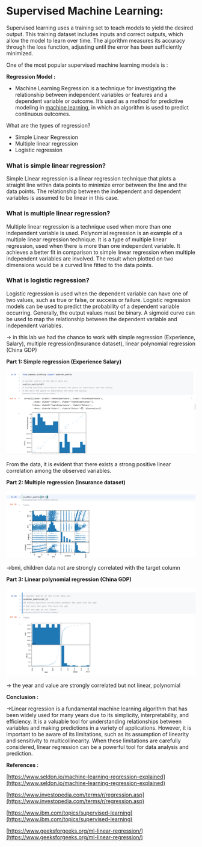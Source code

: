 # Supervised Machine Learning:

Supervised learning uses a training set to teach models to yield the desired output. This training dataset includes inputs and correct outputs, which allow the model to learn over time. The algorithm measures its accuracy through the loss function, adjusting until the error has been sufficiently minimized.

One of the most popular supervised machine learning models is : 

**Regression Model  :**

- Machine Learning Regression is a technique for investigating the relationship between independent variables or features and a dependent variable or outcome. It’s used as a method for predictive modeling in [machine learning](https://www.seldon.io/what-is-machine-learning/), in which an algorithm is used to predict continuous outcomes.

What are the types of regression?

- Simple Linear Regression
- Multiple linear regression
- Logistic regression

### **What is simple linear regression?**

Simple Linear regression is a linear regression technique that plots a straight line within data points to minimize error between the line and the data points. The relationship between the independent and dependent variables is assumed to be linear in this case. 

### **What is multiple linear regression?**

Multiple linear regression is a technique used when more than one independent variable is used. Polynomial regression is an example of a multiple linear regression technique. It is a type of multiple linear regression, used when there is more than one independent variable. It achieves a better fit in comparison to simple linear regression when multiple independent variables are involved. The result when plotted on two dimensions would be a curved line fitted to the data points.

### **What is logistic regression?**

Logistic regression is used when the dependent variable can have one of two values, such as true or false, or success or failure. Logistic regression models can be used to predict the probability of a dependent variable occurring. Generally, the output values must be binary. A sigmoid curve can be used to map the relationship between the dependent variable and independent variables.

→ in this lab we had the chance to work with  simple regression (Experience, Salary), multiple regression(Insurance dataset), linear polynomial regression (China GDP)

**Part 1: Simple regression (Experience Salary)**

![Untitled](Supervised%20Machine%20Learning%20a13c8c91a32240a99d095226b9ef42fc/Untitled.png)

From the data, it is evident that there exists a strong positive linear correlation among the observed variables.

**Part 2: Multiple regression (Insurance dataset)**

![Untitled](Supervised%20Machine%20Learning%20a13c8c91a32240a99d095226b9ef42fc/Untitled%201.png)

→bmi, children  data not are strongly correlated with the target column 

**Part 3: Linear polynomial regression (China GDP)**

![Untitled](Supervised%20Machine%20Learning%20a13c8c91a32240a99d095226b9ef42fc/Untitled%202.png)

→ the year and value are strongly correlated but not linear, polynomial 

**Conclusion :**

→Linear regression is a fundamental machine learning algorithm that has been widely used for many years due to its simplicity, interpretability, and efficiency. It is a valuable tool for understanding relationships between variables and making predictions in a variety of applications. However, it is important to be aware of its limitations, such as its assumption of linearity and sensitivity to multicollinearity. When these limitations are carefully considered, linear regression can be a powerful tool for data analysis and prediction.

**References :**

[https://www.seldon.io/machine-learning-regression-explained](https://www.seldon.io/machine-learning-regression-explained)

[https://www.investopedia.com/terms/r/regression.asp](https://www.investopedia.com/terms/r/regression.asp)

[https://www.ibm.com/topics/supervised-learning](https://www.ibm.com/topics/supervised-learning)

[https://www.geeksforgeeks.org/ml-linear-regression/](https://www.geeksforgeeks.org/ml-linear-regression/)